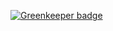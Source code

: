 
[![Greenkeeper badge](https://badges.greenkeeper.io/softwareventures/array.svg)](https://greenkeeper.io/)
